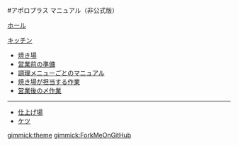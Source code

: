 #アポロプラス マニュアル（非公式版）

[ホール](hall/index.md)

[キッチン]()

  * [焼き場](kitchen/grill/index.md)
  * [営業前の準備](kitchen/grill/ready.md)
  * [調理メニューごとのマニュアル](kitchen/grill/cooking.md)
  * [焼き場が担当する作業](kitchen/grill/work.md)
  * [営業後の〆作業](kitchen/grill/closing.md)
  ----  
  * [仕上げ場](kitchen/plating/index.md)
  * [ケツ](kitchen/end/index.md)


[gimmick:theme](united)
[gimmick:ForkMeOnGitHub](https://github.com/nobodyplace/ApolloPlus_Manual)